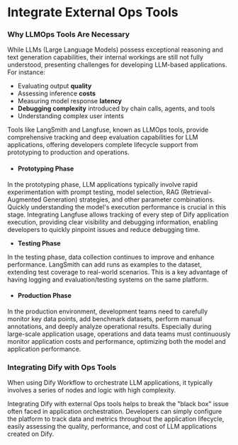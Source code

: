 # Integrate External Ops Tools

### Why LLMOps Tools Are Necessary

While LLMs (Large Language Models) possess exceptional reasoning and text generation capabilities, their internal workings are still not fully understood, presenting challenges for developing LLM-based applications. For instance:

* Evaluating output **quality**
* Assessing inference **costs**
* Measuring model response **latency**
* **Debugging complexity** introduced by chain calls, agents, and tools
* Understanding complex user intents

Tools like LangSmith and Langfuse, known as LLMOps tools, provide comprehensive tracking and deep evaluation capabilities for LLM applications, offering developers complete lifecycle support from prototyping to production and operations.

* #### Prototyping Phase

In the prototyping phase, LLM applications typically involve rapid experimentation with prompt testing, model selection, RAG (Retrieval-Augmented Generation) strategies, and other parameter combinations. Quickly understanding the model's execution performance is crucial in this stage. Integrating Langfuse allows tracking of every step of Dify application execution, providing clear visibility and debugging information, enabling developers to quickly pinpoint issues and reduce debugging time.

* **Testing Phase**

In the testing phase, data collection continues to improve and enhance performance. LangSmith can add runs as examples to the dataset, extending test coverage to real-world scenarios. This is a key advantage of having logging and evaluation/testing systems on the same platform.

* #### Production Phase

In the production environment, development teams need to carefully monitor key data points, add benchmark datasets, perform manual annotations, and deeply analyze operational results. Especially during large-scale application usage, operations and data teams must continuously monitor application costs and performance, optimizing both the model and application performance.

### Integrating Dify with Ops Tools

When using Dify Workflow to orchestrate LLM applications, it typically involves a series of nodes and logic with high complexity.

Integrating Dify with external Ops tools helps to break the "black box" issue often faced in application orchestration. Developers can simply configure the platform to track data and metrics throughout the application lifecycle, easily assessing the quality, performance, and cost of LLM applications created on Dify.
